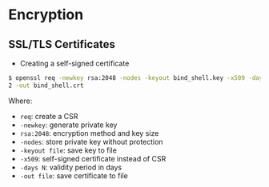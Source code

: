 # Encryption

## SSL/TLS Certificates

- Creating a self-signed certificate

```bash
$ openssl req -newkey rsa:2048 -nodes -keyout bind_shell.key -x509 -days 36
2 -out bind_shell.crt
```

Where:

- `req`: create a CSR
- `-newkey`: generate private key
- `rsa:2048`: encryption method and key size
- `-nodes`: store private key without protection
- `-keyout file`: save key to file
- `-x509`: self-signed certificate instead of CSR
- `-days N`: validity period in days
- `-out file`: save certificate to file
